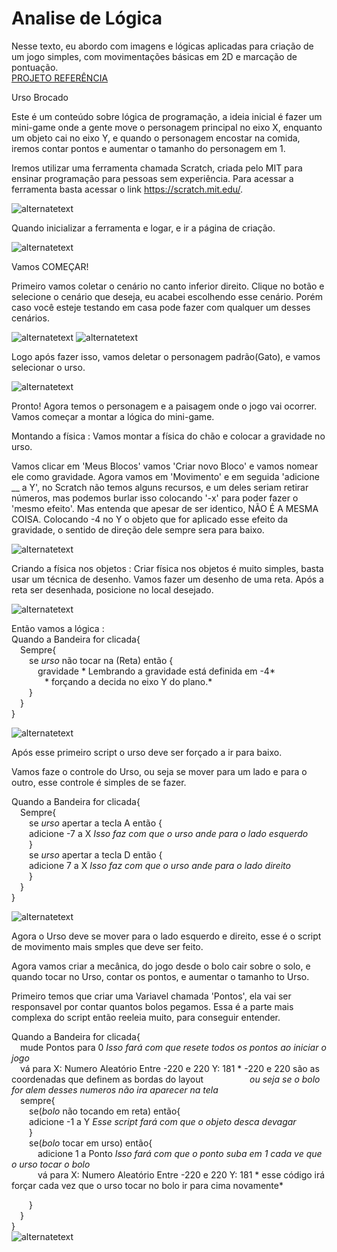 # <h1>Analise de Lógica</h1>
Nesse texto, eu abordo com imagens e lógicas aplicadas para criação de um jogo simples, com movimentações básicas em 2D e marcação de pontuação.</br>
<a href="https://scratch.mit.edu/projects/806257361/">PROJETO REFERÊNCIA</a>

Urso Brocado

Este é um conteúdo sobre lógica de programação, a ideia inicial é fazer um mini-game onde a gente move o personagem principal
no eixo X, enquanto um objeto cai no eixo Y, e quando o personagem encostar na comida, iremos contar pontos e aumentar o
tamanho do personagem em 1.

Iremos utilizar uma ferramenta chamada Scratch, criada pelo MIT para ensinar programação para pessoas sem experiência.
Para acessar a ferramenta basta acessar o link https://scratch.mit.edu/.

<img src="https://github.com/shildbrok/Analise-de-L-gica/blob/main/image.png" alt="alternatetext">

Quando inicializar a ferramenta e logar, e ir a página de criação.

<img src="https://github.com/shildbrok/Analise-de-L-gica/blob/main/image1.png" alt="alternatetext">

Vamos COMEÇAR!

Primeiro vamos coletar o cenário no canto inferior direito. Clique no botão e selecione o cenário que deseja, eu acabei escolhendo
esse cenário. Porém caso você esteje testando em casa pode fazer com qualquer um desses cenários.

<img src="https://github.com/shildbrok/Analise-de-L-gica/blob/main/image3.png" alt="alternatetext">

<img src="https://github.com/shildbrok/Analise-de-L-gica/blob/main/image5.png" alt="alternatetext">

Logo após fazer isso, vamos deletar o personagem padrão(Gato), e vamos selecionar o urso.

<img src="https://github.com/shildbrok/Analise-de-L-gica/blob/main/image4.png" alt="alternatetext">

</span>Pronto! Agora temos o personagem e a paisagem onde o jogo vai ocorrer. Vamos começar a montar a lógica do mini-game.

Montando a física : Vamos montar a física do chão e colocar a gravidade no urso.

Vamos clicar em 'Meus Blocos' vamos 'Criar novo Bloco' e vamos nomear ele como gravidade. Agora vamos em 'Movimento' e em 
seguida 'adicione __ a Y', no Scratch não temos alguns recursos, e um deles seriam retirar números, mas podemos burlar isso
colocando '-x' para poder fazer o 'mesmo efeito'. Mas entenda que apesar de ser identico, NÃO É A MESMA COISA.
Colocando -4 no Y o objeto que for aplicado esse efeito da gravidade, o sentido de direção dele sempre sera para baixo.

<img src="https://github.com/shildbrok/Analise-de-L-gica/blob/main/image8.png" alt="alternatetext">

Criando a física nos objetos : Criar física nos objetos é muito simples, basta usar um técnica de desenho.
Vamos fazer um desenho de uma reta. Após a reta ser desenhada, posicione no local desejado.

<img src="https://github.com/shildbrok/Analise-de-L-gica/blob/main/image4.png" alt="alternatetext">

Então vamos a lógica :</br> 
Quando a Bandeira for clicada{</br>
        &emsp;Sempre{</br>
                &emsp;&emsp;se *urso* não tocar na (Reta) então {</br>
                &emsp;&emsp;&emsp;gravidade * Lembrando a gravidade está definida em -4*</br>
                         &emsp;&emsp; &ensp;&ensp;&ensp;* forçando a decida no eixo Y do plano.*</br>
                &emsp;&emsp;}</br>
        &emsp;}</br>
}</br>

<img src="https://github.com/shildbrok/Analise-de-L-gica/blob/main/image10.png" alt="alternatetext">

Após esse primeiro script o urso deve ser forçado a ir para baixo.

Vamos faze o controle do Urso, ou seja se mover para um lado e para o outro, esse controle é simples de se fazer.

Quando a Bandeira for clicada{</br>
        &emsp;Sempre{</br>
                &emsp;&emsp;se *urso* apertar a tecla A então {</br>
                &emsp;&emsp;adicione -7 a X *Isso faz com que o urso ande para o lado esquerdo*</br>
                &emsp;&emsp;}</br>
                &emsp;&emsp;se *urso* apertar a tecla D então {</br>
                &emsp;&emsp;adicione 7 a X *Isso faz com que o urso ande para o lado direito*</br>
                &emsp;&emsp;}</br>
        &emsp;}</br>
}</br>

<img src="https://github.com/shildbrok/Analise-de-L-gica/blob/main/image7.png" alt="alternatetext">

Agora o Urso deve se mover para o lado esquerdo e direito, esse é o script de movimento mais smples que deve ser feito.

Agora vamos criar a mecânica, do jogo desde o bolo cair sobre o solo, e quando tocar no Urso, contar os pontos, e aumentar
o tamanho to Urso.

Primeiro temos que criar uma Variavel chamada 'Pontos', ela vai ser responsavel por contar quantos bolos pegamos.
Essa é a parte mais complexa do script então reeleia muito, para conseguir entender.</br>

Quando a Bandeira for clicada{</br>
        &emsp;mude Pontos para 0 *Isso fará com que resete todos os pontos ao iniciar o jogo*</br>
        &emsp;vá para X: Numero Aleatório Entre -220 e 220 Y: 181 * -220 e 220 são as coordenadas que definem as bordas do layout
                                                            &emsp;&emsp;&emsp;&emsp;&emsp;*ou seja se o bolo for alem desses numeros não ira aparecer na tela*</br>
        &emsp;sempre{</br>
                &emsp;&emsp;se(*bolo* não tocando em reta) então{</br>
                &emsp;&emsp;adicione -1 a Y *Esse script fará com que o objeto desca devagar*</br>
                &emsp;&emsp;}</br>
                &emsp;&emsp;se(*bolo* tocar em urso) então{</br>
                        &emsp;&emsp;&emsp;adicione 1 a Ponto *Isso fará com que o ponto suba em 1 cada ve que o urso tocar o bolo*</br>
                        &emsp;&emsp;&emsp;vá para X: Numero Aleatório Entre -220 e 220 Y: 181 * esse código irá forçar cada vez que o urso tocar no bolo ir para cima novamente*</br>

  &emsp;&emsp;}</br>
  &emsp;}</br>
}</br>
<img src="https://github.com/shildbrok/Analise-de-L-gica/blob/main/image6.png" alt="alternatetext">
